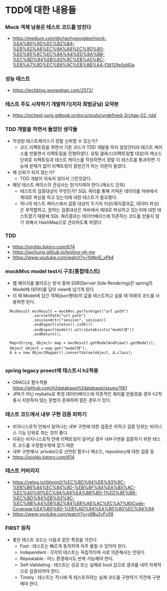 # TDD에 대한 내용들


### Mock 객체 남용은 테스트 코드를 망친다
  - https://medium.com/@chanhyeonglee/mock-%EA%B0%9D%EC%B2%B4-%EB%82%A8%EC%9A%A9%EC%9D%80-%ED%85%8C%EC%8A%A4%ED%8A%B8-%EC%BD%94%EB%93%9C%EB%A5%BC-%EB%A7%9D%EC%B9%9C%EB%8B%A4-f38129e5d40a

### 성능 테스트
  - https://techblog.woowahan.com/2572/

### 테스트 주도 시작하기 개발하기(저자 최범균님) 요약본
  - https://incheol-jung.gitbook.io/docs/study/undefined-3/chap-02.-tdd

### TDD 개발을 하면서 들었던 생각들
  - 작성된 테스트케이스가 정말 신뢰할 수 있는가?
    - 코드 리펙토링을 하면서 기존 코드가 TDD 개발을 하지 않았던터라 테스트 케이스를 만들면서 리펙토링을 진행하였다. 유틸 클래스(리펙토링할 대상)의 메소드 단위로 리펙토링과 테스트 케이스를 작성하면서 정말 이 테스트를 통과하면 기능에 문제가 없이 리펙토링이 잘된건가 하는 의문이 들었다. 
  - 왜 신뢰가 되지 않는가?
    - TDD 개발이 익숙지 않아서 그런것같다.
  - 해당 테스트 케이스의 관심사는 한가지여야 한다.(메소드 단위)
    - 테스트의 검증대상이 무엇인가? SQL 쿼리를 통해 가져온 데이터를 자바에서 제대로 파싱을 하고 있는지에 대한 테스트가 필요했다. 
    - 하나의 테스트 케이스에서 검증 대상이 두가지 이상(쿼리결과값, 데이터 파싱)은 부적합하고, 원하는 검증대상은 자바에서 제대로 파싱하고 있는지에 대한 테스트였기 때문에 SQL 쿼리결과는 데이터베이스에 의존하는 코드를 만들지 않기 위해서 HashMap으로 관리하도록 하였다.

### TDD
- https://jojoldu.tistory.com/674
- https://jwchung.github.io/testing-oh-my
- https://www.youtube.com/watch?v=YdtknE_yPk4

### mockMvc model test시 구조(통합테스트)
- 웹 페이지를 불러오는 방식 중에 SSR(Servier Side Rendering)은 spring의 Model에 데이터를 담아 view에 넘기게 된다.
- 이 때 Model에 담긴 객체(json형태)의 값을 테스트하고 싶을 때 아래의 코드를 사용하면 된다.
```
  MvcResult mvcResult = mockMvc.perform(get("url path")
			.servletPath("url path")
			.sessionAttr("session", session))
			.andExpect(status().isOk())
			.andExpect(model().attributeExists("model명"))
			.andReturn();
		
  Map<String, Object> map = mvcResult.getModelAndView().getModel();
  Object object = map.get("model명");
  A a = new ObjectMapper().convertValue(object, A.class);
  
```

### spring legacy proect에 테스트시 h2적용
- ORACLE 함수적용 https://github.com/h2database/h2database/issues/1161 
- JPA가 아닌 mybatis로 특정 데이터베이스에 의존적인 쿼리를 만들었을 경우 h2적용시 지원하지 않는 문법이 존재하여 힘든 경우가 있다.

### 테스트 코드에서 내부 구현 검증 피하기
- 비지니스로직 안에서 일어나는 내부 구현에 대한 검증은 피하고 검증 단위는 비지니스 기능 단위로 하는 것이 좋다. 
- 이유는 비지니스로직 안에 리팩토링이 일어날 경우 내부구현을 검증하기 위한 테스트 코드를 수정할수밖에 없기 때문
- 내부 구현예시: private으로 선언된 함수나 메소드, repository에 대한 검증 등
- https://jojoldu.tistory.com/614

### 테스트 커버리지
- https://velog.io/@lxxjn0/%EC%BD%94%EB%93%9C-%EB%B6%84%EC%84%9D-%EB%8F%84%EA%B5%AC-%EC%A0%81%EC%9A%A9%EA%B8%B0-1%ED%8E%B8-%EC%BD%94%EB%93%9C-%EC%BB%A4%EB%B2%84%EB%A6%AC%EC%A7%80Code-Coverage%EA%B0%80-%EB%AD%94%EA%B0%80%EC%9A%94
- https://www.youtube.com/watch?v=jdlBu2vFv58

### FIRST 원칙
- 좋은 테스트 코드는 다음과 같은 특징을 가진다.
	- Fast : 테스트는 빠르게 동작하여 자주 돌릴 수 있어야 한다.
	- Independent : 각각의 테스트는 독립적이며 서로 의존해서는 안된다
	- Repeatable : 어느 환경에서도 반복 가능해야 한다.
	- Self-Validating : 테스트는 성공 또는 실패로 bool 값으로 결과를 내어 자체적으로 검증되어야 한다.
	- Timely : 테스트는 적시에 즉 테스트하려는 실제 코드를 구현하기 직전에 구현해야 한다.





